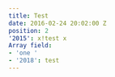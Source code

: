 ```yaml
---
title: Test
date: 2016-02-24 20:02:00 Z
position: 2
'2015': x!test x
Array field:
- 'one '
- '2018': test
---
```


